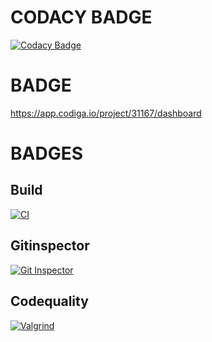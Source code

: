 # CODACY BADGE

[![Codacy Badge](https://app.codacy.com/project/badge/Grade/ec12c7c4506f421b8b5c346368d66847)](https://www.codacy.com/gh/priya-147/M1_SmartBlindAssistant_UTIL/dashboard?utm_source=github.com&amp;utm_medium=referral&amp;utm_content=priya-147/M1_SmartBlindAssistant_UTIL&amp;utm_campaign=Badge_Grade)

 # BADGE
https://app.codiga.io/project/31167/dashboard

# BADGES
 ## Build
 [![CI](https://github.com/priya-147/M1_SmartBlindAssistant_UTIL/actions/workflows/build.yml/badge.svg)](https://github.com/priya-147/M1_SmartBlindAssistant_UTIL/actions/workflows/build.yml)
 
 ## Gitinspector
 [![Git Inspector](https://github.com/priya-147/M1_SmartBlindAssistant_UTIL/actions/workflows/gitinspector.yml/badge.svg)](https://github.com/priya-147/M1_SmartBlindAssistant_UTIL/actions/workflows/gitinspector.yml)

## Codequality
[![Valgrind](https://github.com/priya-147/M1_SmartBlindAssistant_UTIL/actions/workflows/codequality.yml/badge.svg)](https://github.com/priya-147/M1_SmartBlindAssistant_UTIL/actions/workflows/codequality.yml)
